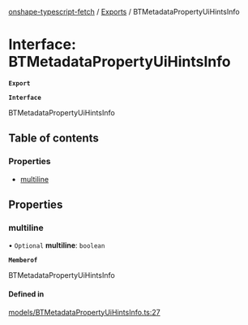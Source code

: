 [onshape-typescript-fetch](../README.md) / [Exports](../modules.md) / BTMetadataPropertyUiHintsInfo

# Interface: BTMetadataPropertyUiHintsInfo

**`Export`**

**`Interface`**

BTMetadataPropertyUiHintsInfo

## Table of contents

### Properties

- [multiline](BTMetadataPropertyUiHintsInfo.md#multiline)

## Properties

### multiline

• `Optional` **multiline**: `boolean`

**`Memberof`**

BTMetadataPropertyUiHintsInfo

#### Defined in

[models/BTMetadataPropertyUiHintsInfo.ts:27](https://github.com/toebes/onshape-typescript-fetch/blob/3e11ae1/models/BTMetadataPropertyUiHintsInfo.ts#L27)
